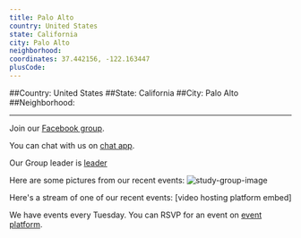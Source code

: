 ```yaml
---
title: Palo Alto
country: United States
state: California
city: Palo Alto
neighborhood: 
coordinates: 37.442156, -122.163447
plusCode:
---
```


##Country: United States
##State: California
##City: Palo Alto
##Neighborhood: 
*****
Join our [Facebook group](https://www.facebook.com/groups/free.code.camp.palo.alto).

You can chat with us on [chat app]().

Our Group leader is [leader]()

Here are some pictures from our recent events:
![study-group-image]()

Here's a stream of one of our recent events:
[video hosting platform embed]

We have events every Tuesday. You can RSVP for an event on [event platform]().

